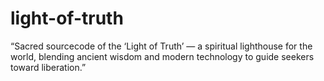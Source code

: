 # light-of-truth
“Sacred sourcecode of the ‘Light of Truth’ — a spiritual lighthouse for the world, blending ancient wisdom and modern technology to guide seekers toward liberation.”
